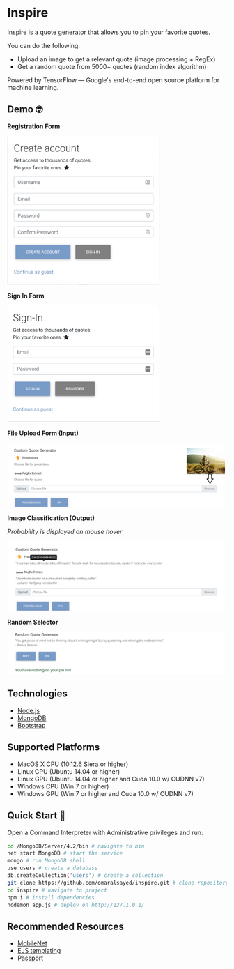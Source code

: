 # Inspire

Inspire is a quote generator that allows you to pin your favorite quotes.

You can do the following:

+ Upload an image to get a relevant quote (image processing + RegEx)
+ Get a random quote from 5000+ quotes (random index algorithm)

Powered by TensorFlow — Google's end-to-end open source platform for machine learning.

## Demo 🤓

**Registration Form**

<img src="media/register.png" alt="Registration" width="350">

**Sign In Form**

<img src="media/signin.png" alt="Sign In" width="350">

**File Upload Form (Input)**

<img src="media/pre.png" alt="Pre" width="500">

**Image Classification (Output)**

*Probability is displayed on mouse hover*

<img src="media/post.png" alt="Post" width="500">

**Random Selector**

<img src="media/rand.png" alt="Rand" width="500">

## Technologies

+ [Node.js](https://nodejs.org/en/)
+ [MongoDB](https://www.mongodb.com/)
+ [Bootstrap](https://getbootstrap.com/)

## Supported Platforms 

+ MacOS X CPU (10.12.6 Siera or higher)
+ Linux CPU (Ubuntu 14.04 or higher)
+ Linux GPU (Ubuntu 14.04 or higher and Cuda 10.0 w/ CUDNN v7)
+ Windows CPU (Win 7 or higher)
+ Windows GPU (Win 7 or higher and Cuda 10.0 w/ CUDNN v7)

## Quick Start 🚀

Open a Command Interpreter with Administrative privileges and run:

```sh
cd /MongoDB/Server/4.2/bin # navigate to bin
net start MongoDB # start the service 
mongo # run MongoDB shell
use users # create a database
db.createCollection('users') # create a collection
git clone https://github.com/omaralsayed/inspire.git # clone repository
cd inspire # navigate to project
npm i # install dependencies
nodemon app.js # deploy on http://127.1.0.1/
```

## Recommended Resources

+ [MobileNet](https://github.com/tensorflow/tfjs-models/tree/master/mobilenet)
+ [EJS templating](https://ejs.co/)
+ [Passport](http://www.passportjs.org/docs/)